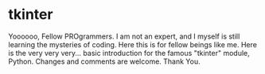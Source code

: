 # tkinter
Yoooooo, Fellow PROgrammers. I am not an expert, and I myself is still learning the mysteries of coding. 
Here this is for fellow beings like me. Here is the very very very... basic introduction for the famous "tkinter" module, Python.  Changes and comments are welcome. Thank You. 
